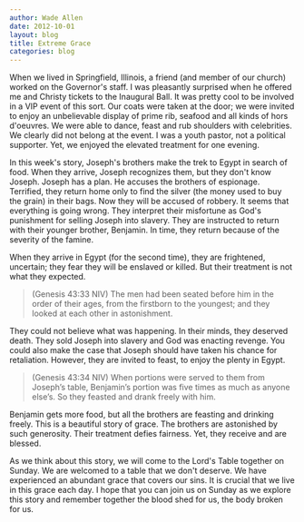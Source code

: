 ```yaml
---
author: Wade Allen
date: 2012-10-01
layout: blog
title: Extreme Grace
categories: blog
---
```


When we lived in Springfield, Illinois, a friend (and member of our church) worked on the Governor's staff. I was pleasantly surprised when he offered me and Christy tickets to the Inaugural Ball. It was pretty cool to be involved in a VIP event of this sort. Our coats were taken at the door; we were invited to enjoy an unbelievable display of prime rib, seafood and all kinds of hors d'oeuvres. We were able to dance, feast and rub shoulders with celebrities. We clearly did not belong at the event. I was a youth pastor, not a political supporter. Yet, we enjoyed the elevated treatment for one evening.

In this week's story, Joseph's brothers make the trek to Egypt in search of food. When they arrive, Joseph recognizes them, but they don't know Joseph. Joseph has a plan. He accuses the brothers of espionage. Terrified, they return home only to find the silver (the money used to buy the grain) in their bags. Now they will be accused of robbery. It seems that everything is going wrong. They interpret their misfortune as God's punishment for selling Joseph into slavery. They are instructed to return with their younger brother, Benjamin. In time, they return because of the severity of the famine. 

When they arrive in Egypt (for the second time), they are frightened, uncertain; they fear they will be enslaved or killed. But their treatment is not what they expected.

>(Genesis 43:33 NIV) The men had been seated before him in the order of their ages, from the firstborn to the youngest; and they looked at each other in astonishment. 

They could not believe what was happening. In their minds, they deserved death. They sold Joseph into slavery and God was enacting revenge. You could also make the case that Joseph should have taken his chance for retaliation. However, they are invited to feast, to enjoy the plenty in Egypt. 

>(Genesis 43:34 NIV) When portions were served to them from Joseph’s table, Benjamin’s portion was five times as much as anyone else’s. So they feasted and drank freely with him. 

Benjamin gets more food, but all the brothers are feasting and drinking freely. This is a beautiful story of grace. The brothers are astonished by such generosity. Their treatment defies fairness. Yet, they receive and are blessed.

As we think about this story, we will come to the Lord's Table together on Sunday. We are welcomed to a table that we don't deserve. We have experienced an abundant grace that covers our sins. It is crucial that we live in this grace each day. I hope that you can join us on Sunday as we explore this story and remember together the blood shed for us, the body broken for us.
